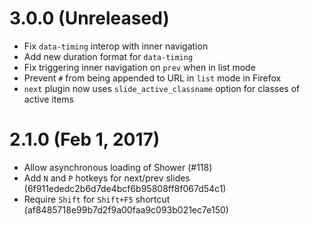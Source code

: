 # 3.0.0 (Unreleased)

* Fix `data-timing` interop with inner navigation
* Add new duration format for `data-timing`
* Fix triggering inner navigation on `prev` when in list mode
* Prevent `#` from being appended to URL in `list` mode in Firefox
* `next` plugin now uses `slide_active_classname` option for classes of active items

# 2.1.0 (Feb 1, 2017)

* Allow asynchronous loading of Shower (#118)
* Add `N` and `P` hotkeys for next/prev slides (6f911ededc2b6d7de4bcf6b95808ff8f067d54c1)
* Require `Shift` for `Shift+F5` shortcut (af8485718e99b7d2f9a00faa9c093b021ec7e150)
